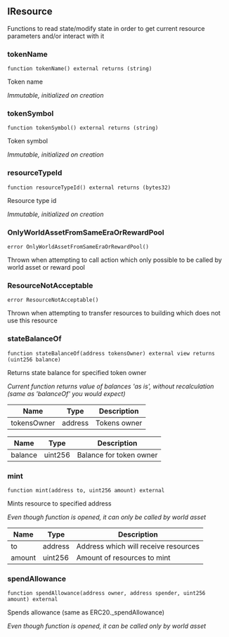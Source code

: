 ## IResource


Functions to read state/modify state in order to get current resource parameters and/or interact with it





### tokenName

```solidity
function tokenName() external returns (string)
```

Token name

_Immutable, initialized on creation_




### tokenSymbol

```solidity
function tokenSymbol() external returns (string)
```

Token symbol

_Immutable, initialized on creation_




### resourceTypeId

```solidity
function resourceTypeId() external returns (bytes32)
```

Resource type id

_Immutable, initialized on creation_




### OnlyWorldAssetFromSameEraOrRewardPool

```solidity
error OnlyWorldAssetFromSameEraOrRewardPool()
```

Thrown when attempting to call action which only possible to be called by world asset or reward pool





### ResourceNotAcceptable

```solidity
error ResourceNotAcceptable()
```

Thrown when attempting to transfer resources to building which does not use this resource





### stateBalanceOf

```solidity
function stateBalanceOf(address tokensOwner) external view returns (uint256 balance)
```

Returns state balance for specified token owner

_Current function returns value of balances 'as is', without recalculation (same as 'balanceOf' you would expect)_

| Name | Type | Description |
| ---- | ---- | ----------- |
| tokensOwner | address | Tokens owner |

| Name | Type | Description |
| ---- | ---- | ----------- |
| balance | uint256 | Balance for token owner |


### mint

```solidity
function mint(address to, uint256 amount) external
```

Mints resource to specified address

_Even though function is opened, it can only be called by world asset_

| Name | Type | Description |
| ---- | ---- | ----------- |
| to | address | Address which will receive resources |
| amount | uint256 | Amount of resources to mint |



### spendAllowance

```solidity
function spendAllowance(address owner, address spender, uint256 amount) external
```

Spends allowance (same as ERC20._spendAllowance)

_Even though function is opened, it can be called only by world asset_




